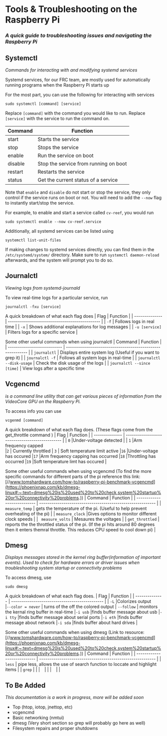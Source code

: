 # Tools & Troubleshooting on the Raspberry Pi
### *A quick guide to troubleshooting issues and navigating the Raspberry Pi*

## Systemctl
*Commands for interacting with and modifying systemd services*

Systemd services, for our FRC team, are mostly used for automatically running programs when the Raspberry Pi starts up

For the most part, you can use the following for interacting with services
```
sudo systemctl [command] [service]
```
Replace `[command]` with the command you would like to run. Replace `[service]` with the service to run the command on. 

| Command | Function                              |
| ------- | ------------------------------------- |
| start   | Starts the service                    |
| stop    | Stops the service                     |
| enable  | Run the service on  boot              |
| disable | Stop the service from running on boot |
| restart | Restarts the service                  |
| status  | Get the current status of a service   |

Note that `enable` and `disable` do not start or stop the service, they only control if the service runs on boot or not. You will need to add the `--now` flag to instantly start/stop the service.

For example, to enable and start a service called `cv-reef`, you would run
```
sudo systemctl enable --now cv-reef.service
```

Additionally, all systemd services can be listed using 
```
systemctl list-unit-files
```

If making changes to systemd services directly, you can find them in the `/etc/systemd/system/` directory. Make sure to run `systemctl daemon-reload` afterwards, and the system will prompt you to do so.

## Journalctl
*Viewing logs from systemd-journald*


To view real-time logs for a particular service, run
```
journalctl -fxu [service]
```

A quick breakdown of what each flag does
| Flag           | Function                                       |
| -------------- | ---------------------------------------------- |
| `-f`           | Follows logs in real time                      |
| `-x`           | Shows additional explanations for log messages |
| `-u [service]` | Filters logs for a specific service            |

Some other useful commands when using journalctl
| Command                     | Function                                                   |
| --------------------------- | ---------------------------------------------------------- |
| `journalctl`                | Displays entire system log (Useful if you want to grep it) |
| `journalctl -f`             | Follows all system logs in real-time                       |
| `journalctl --disk-usage`   | Check the disk usage of the logs                           |
| `journalctl --since [time]` | View logs after a specific time                            

## Vcgencmd
*is a command line utility that can get various pieces of information from the VideoCore GPU on the Raspberry Pi.*


To access info you can use
```
vcgenmd [command] 
```

A quick breakdown of what each flag does. (These flags come from the get_throttle command )
| Flag           | Function                                       |
| -------------- | ---------------------------------------------- |
| `0` |Under-voltage detected             |
| `1` |Arm frequency capped     
|`2` | Currently throttled            | `3` | Soft temperature limit active 
|`16` |Under-voltage has occured
|`17` |Arm frequency capping has occurred
|`18` |Throttling has occurred
|`19` |Soft temperature limt has occured
|




Some other useful commands when using vcgencmd (To find the more specific commands for different parts of the pi reference this link: [//www.tomshardware.com/how-to/raspberry-pi-benchmark-vcgencmd](https://phoenixnap.com/kb/dmesg-linux#:~:text=dmesg%20is%20used%20to%20check,system%20startup%20or%20connectivity%20problems.))
| Command                     | Function                                                   |
| --------------------------- | ---------------------------------------------------------- |
| `measure_temp`                | gets the temperature of the pi. (Useful to help prevent overheating of the pi) |
| `measure_clock`             |Gives options to monitor different clock speeds                       |
| ` measure_volts`   | Mesaures the voltages                 |
| `get_throttled` | reports the the throttled status of the pi. (If the pi hits around 80 degrees then it enters themral throttle. This reduces CPU speed to cool down pi)                            |
## Dmesg
*Displays messages stored in the kernel ring buffer(information of important events). Used to check for hardware errors or driver issues when troubleshooting system startup or connectivity problems*

To access dmesg, use
```
sudo dmesg 
```

A quick breakdown of what each flag does.
| Flag           | Function                                       |
| -------------- | ---------------------------------------------- |
| `-L` |Colorizes output  
|`--color = never` | turns of the off the colored output            | `--follow` | monitors the kernal ring buffer in real-time
|`-i usb` |finds buffer message about usb
|`-i tty` |finds buffer message about serial ports
|`-i eth` |finds buffer message about network
|`-i sda` |finds buffer about hard drives
|




Some other useful commands when using dmesg (Link to resource:[//www.tomshardware.com/how-to/raspberry-pi-benchmark-vcgencmd](https://phoenixnap.com/kb/dmesg-linux#:~:text=dmesg%20is%20used%20to%20check,system%20startup%20or%20connectivity%20problems.))
| Command                     | Function                                                   |
| --------------------------- | ---------------------------------------------------------- |
|
 `less`                | pipe less, allows the use of search function to loccate and highlight items |
| `grep` |                      |
| ` ` |               |
| ` ` |                            |

## To Be Added
*This documentation is a work in progress, more will be added soon*

- Top (htop, iotop, jnettop, etc)
- vcgencmd
- Basic networking (nmtui)
- dmesg (Very short section so grep will probably go here as well)
- Filesystem repairs and proper shutdowns